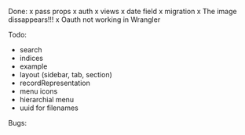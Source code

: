 Done:
x pass props
x auth
x views
x date field
x migration
x The image dissappears!!!
x Oauth not working in Wrangler

Todo:
- search
- indices
- example
- layout (sidebar, tab, section)
- recordRepresentation
- menu icons
- hierarchial menu
- uuid for filenames

Bugs:
